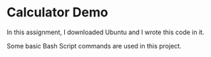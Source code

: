 # Calculator Demo

In this assignment, I downloaded Ubuntu and I wrote this code in it. 

Some basic Bash Script commands are used in this project.
